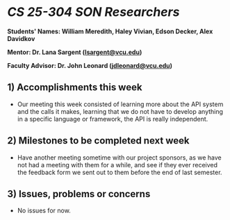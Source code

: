 # *CS 25-304 SON Researchers*

**Students' Names: William Meredith, Haley Vivian, Edson Decker, Alex Davidkov**

**Mentor: Dr. Lana Sargent (lsargent@vcu.edu)**

**Faculty Advisor: Dr. John Leonard (jdleonard@vcu.edu)**

## 1) Accomplishments this week ##
   - Our meeting this week consisted of learning more about the API system and the calls it makes, learning that we do not have to develop anything in a specific language or framework, the API is really independent.

## 2) Milestones to be completed next week ##
  - Have another meeting sometime with our project sponsors, as we have not had a meeting with them for a while, and see if they ever received the feedback form we sent out to them before the end of last semester.

## 3) Issues, problems or concerns ##
   - No issues for now.

